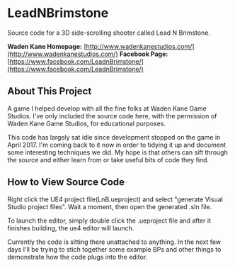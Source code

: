 # LeadNBrimstone

Source code for a 3D side-scrolling shooter called Lead N Brimstone.

__Waden Kane Homepage:__ [http://www.wadenkanestudios.com/](http://www.wadenkanestudios.com/)
__Facebook Page:__ [https://www.facebook.com/LeadnBrimstone/](https://www.facebook.com/LeadnBrimstone/)

## About This Project

A game I helped develop with all the fine folks at Waden Kane Game Studios. I've only included the source code here, with the permission of Waden Kane Game Studios, for educational purposes.

This code has largely sat idle since development stopped on the game in April 2017. I'm coming back to it now in order to tidying it up and document some interesting techniques we did. My hope is that others can sift through the source and either learn from or take useful bits of code they find.

## How to View Source Code

Right click the UE4 project file(LnB.ueproject) and select "generate Visual Studio project files". Wait a moment, then open the generated .sln file.

To launch the editor, simply double click the .ueproject file and after it finishes building, the ue4 editor will launch.

Currently the code is sitting there unattached to anything. In the next few days I'll be trying to stich together some example BPs and other things to demonstrate how the code plugs into the editor.